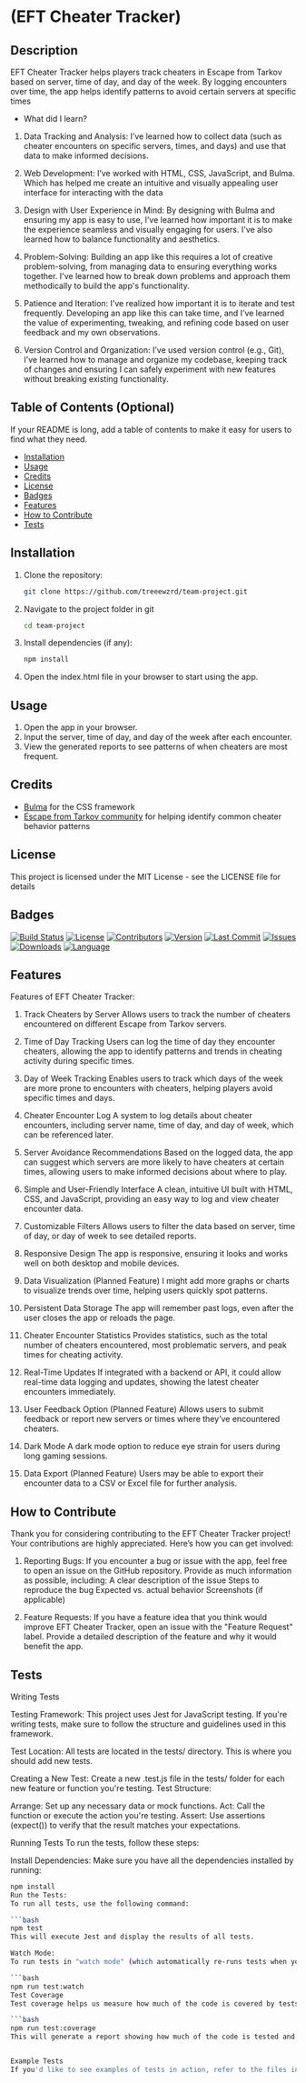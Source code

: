 # (EFT Cheater Tracker)

## Description

EFT Cheater Tracker helps players track cheaters in Escape from Tarkov based on server, time of day, and day of the week. By logging encounters over time, the app helps identify patterns to avoid certain servers at specific times

- What did I learn?
1. Data Tracking and Analysis: I’ve learned how to collect data (such as cheater encounters on specific servers, times, and days) and use that data to make informed decisions.

2. Web Development: I’ve worked with HTML, CSS, JavaScript, and Bulma. Which has helped me create an intuitive and visually appealing user interface for interacting with the data

3. Design with User Experience in Mind: By designing with Bulma and ensuring my app is easy to use, I’ve learned how important it is to make the experience seamless and visually engaging for users. I've also learned how to balance functionality and aesthetics.

4. Problem-Solving: Building an app like this requires a lot of creative problem-solving, from managing data to ensuring everything works together. I've learned how to break down problems and approach them methodically to build the app's functionality.

5. Patience and Iteration: I’ve realized how important it is to iterate and test frequently. Developing an app like this can take time, and I’ve learned the value of experimenting, tweaking, and refining code based on user feedback and my own observations.

6. Version Control and Organization: I’ve used version control (e.g., Git), I’ve learned how to manage and organize my codebase, keeping track of changes and ensuring I can safely experiment with new features without breaking existing functionality.

## Table of Contents (Optional)

If your README is long, add a table of contents to make it easy for users to find what they need.

- [Installation](#installation)
- [Usage](#usage)
- [Credits](#credits)
- [License](#license)
- [Badges](#badges)
- [Features](#features)
- [How to Contribute](#how-to-contribute)
- [Tests](#tests)

## Installation
1. Clone the repository:
   ```bash
   git clone https://github.com/treeewzrd/team-project.git

2. Navigate to the project folder in git
    ```bash
    cd team-project

3. Install dependencies (if any):
    ```bash
    npm install

4. Open the index.html file in your browser to start using the app.

## Usage
1. Open the app in your browser.
2. Input the server, time of day, and day of the week after each encounter.
3. View the generated reports to see patterns of when cheaters are most frequent.

## Credits
- [Bulma](https://bulma.io/) for the CSS framework
- [Escape from Tarkov community](https://forum.escapefromtarkov.com/) for helping identify common cheater behavior patterns


## License
This project is licensed under the MIT License - see the LICENSE file for details

## Badges
[![Build Status](https://img.shields.io/github/workflow/status/treeewzrd/eft-cheater-tracker/CI)](https://github.com/treeewzrd/eft-cheater-tracker/actions)
[![License](https://img.shields.io/github/license/treeewzrd/eft-cheater-tracker)](https://opensource.org/licenses/MIT)
[![Contributors](https://img.shields.io/github/contributors/treeewzrd/eft-cheater-tracker.svg)](https://github.com/treeewzrd/eft-cheater-tracker/graphs/contributors)
[![Version](https://img.shields.io/github/release/treeewzrd/eft-cheater-tracker.svg)](https://github.com/treeewzrd/eft-cheater-tracker/releases)
[![Last Commit](https://img.shields.io/github/last-commit/treeewzrd/eft-cheater-tracker.svg)](https://github.com/treeewzrd/eft-cheater-tracker/commits)
[![Issues](https://img.shields.io/github/issues/treeewzrd/eft-cheater-tracker.svg)](https://github.com/treeewzrd/eft-cheater-tracker/issues)
[![Downloads](https://img.shields.io/github/downloads/treeewzrd/eft-cheater-tracker/total.svg)](https://github.com/treeewzrd/eft-cheater-tracker/releases)
[![Language](https://img.shields.io/github/languages/top/treeewzrd/eft-cheater-tracker.svg)](https://github.com/treeewzrd/eft-cheater-tracker)


## Features
Features of EFT Cheater Tracker:

1. Track Cheaters by Server
Allows users to track the number of cheaters encountered on different Escape from Tarkov servers.

2. Time of Day Tracking
Users can log the time of day they encounter cheaters, allowing the app to identify patterns and trends in cheating activity during specific times.

3. Day of Week Tracking
Enables users to track which days of the week are more prone to encounters with cheaters, helping players avoid specific times and days.

4. Cheater Encounter Log
A system to log details about cheater encounters, including server name, time of day, and day of week, which can be referenced later.

5. Server Avoidance Recommendations
Based on the logged data, the app can suggest which servers are more likely to have cheaters at certain times, allowing users to make informed decisions about where to play.

6. Simple and User-Friendly Interface
A clean, intuitive UI built with HTML, CSS, and JavaScript, providing an easy way to log and view cheater encounter data.

7. Customizable Filters
Allows users to filter the data based on server, time of day, or day of week to see detailed reports.

8. Responsive Design
The app is responsive, ensuring it looks and works well on both desktop and mobile devices.

9. Data Visualization (Planned Feature)
I might add more graphs or charts to visualize trends over time, helping users quickly spot patterns.

10. Persistent Data Storage
The app will remember past logs, even after the user closes the app or reloads the page.

11. Cheater Encounter Statistics
Provides statistics, such as the total number of cheaters encountered, most problematic servers, and peak times for cheating activity.

12. Real-Time Updates
If integrated with a backend or API, it could allow real-time data logging and updates, showing the latest cheater encounters immediately.

13. User Feedback Option (Planned Feature)
Allows users to submit feedback or report new servers or times where they’ve encountered cheaters.

14. Dark Mode
A dark mode option to reduce eye strain for users during long gaming sessions.

15. Data Export (Planned Feature)
Users may be able to export their encounter data to a CSV or Excel file for further analysis.


## How to Contribute
Thank you for considering contributing to the EFT Cheater Tracker project! Your contributions are highly appreciated. 
Here’s how you can get involved:

1. Reporting Bugs:
If you encounter a bug or issue with the app, feel free to open an issue on the GitHub repository. Provide as much information as possible, including:
A clear description of the issue Steps to reproduce the bug Expected vs. actual behavior Screenshots (if applicable)

2. Feature Requests:
If you have a feature idea that you think would improve EFT Cheater Tracker, open an issue with the "Feature Request" label. Provide a detailed description of the feature and why it would benefit the app.


## Tests
Writing Tests

Testing Framework:
This project uses Jest for JavaScript testing. If you're writing tests, make sure to follow the structure and guidelines used in this framework.

Test Location:
All tests are located in the tests/ directory. This is where you should add new tests.

Creating a New Test:
Create a new .test.js file in the tests/ folder for each new feature or function you're testing.
Test Structure:

Arrange: Set up any necessary data or mock functions.
Act: Call the function or execute the action you're testing.
Assert: Use assertions (expect()) to verify that the result matches your expectations.

Running Tests
To run the tests, follow these steps:

Install Dependencies:
Make sure you have all the dependencies installed by running:

```bash
npm install
Run the Tests:
To run all tests, use the following command:

```bash
npm test
This will execute Jest and display the results of all tests.

Watch Mode:
To run tests in "watch mode" (which automatically re-runs tests when you make changes to your code), use:

```bash
npm run test:watch
Test Coverage
Test coverage helps us measure how much of the code is covered by tests. To check the coverage, run:

```bash
npm run test:coverage
This will generate a report showing how much of the code is tested and which parts need more coverage.


Example Tests
If you'd like to see examples of tests in action, refer to the files in the tests/ directory. These include basic tests for various app features such as tracking cheaters, managing data, and generating reports.


